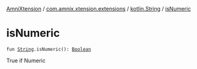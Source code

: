 [AmniXtension](../../index.md) / [com.amnix.xtension.extensions](../index.md) / [kotlin.String](index.md) / [isNumeric](./is-numeric.md)

# isNumeric

`fun `[`String`](https://kotlinlang.org/api/latest/jvm/stdlib/kotlin/-string/index.html)`.isNumeric(): `[`Boolean`](https://kotlinlang.org/api/latest/jvm/stdlib/kotlin/-boolean/index.html)

True if Numeric

